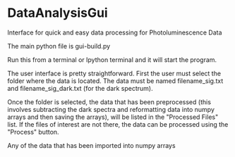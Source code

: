 # DataAnalysisGui
Interface for quick and easy data processing for Photoluminescence Data

The main python file is gui-build.py

Run this from a terminal or Ipython terminal and it will start the program.

The user interface is pretty straightforward. First the user must select the folder where
the data is located. The data must be named filename_sig.txt and filename_sig_dark.txt (for
the dark spectrum).

Once the folder is selected, the data that has been preprocessed (this involves subtracting the 
dark spectra and reformatting data into numpy arrays and then saving the arrays),  will be listed
in the "Processed Files" list. If the files of interest are not there, the data can be processed
using the "Process" button.

Any of the data that has been imported into numpy arrays
